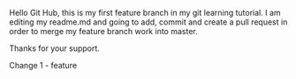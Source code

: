 Hello Git Hub, this is my first feature branch in my git learning tutorial. I am editing my readme.md and going to add, commit and create a pull request in order to merge my feature branch work into master.

Thanks for your support.

Change 1 - feature
